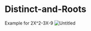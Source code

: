# Distinct-and-Roots
Example for 2X^2-3X-9
![Untitled](https://user-images.githubusercontent.com/44374852/166490508-b750b871-c920-4d50-81ca-a127debf5975.png)
